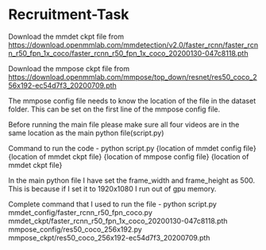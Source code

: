 # Recruitment-Task

Download the mmdet ckpt file from https://download.openmmlab.com/mmdetection/v2.0/faster_rcnn/faster_rcnn_r50_fpn_1x_coco/faster_rcnn_r50_fpn_1x_coco_20200130-047c8118.pth 

Download the mmpose ckpt file from https://download.openmmlab.com/mmpose/top_down/resnet/res50_coco_256x192-ec54d7f3_20200709.pth

The mmpose config file needs to know the location of the file in the dataset folder. This can be set on the first line of the mmpose config file.

Before running the main file please make sure all four videos are in the same location as the main python file(script.py)

Command to run the code - python script.py {location of mmdet config file} {location of mmdet ckpt file} 
{location of mmpose config file} {location of mmdet ckpt file}

In the main python file I have set the frame_width and frame_height as 500. This is because if I set it to 1920x1080 I run out of gpu memory.

Complete command that I used to run the file - python script.py mmdet_config/faster_rcnn_r50_fpn_coco.py mmdet_ckpt/faster_rcnn_r50_fpn_1x_coco_20200130-047c8118.pth mmpose_config/res50_coco_256x192.py mmpose_ckpt/res50_coco_256x192-ec54d7f3_20200709.pth

